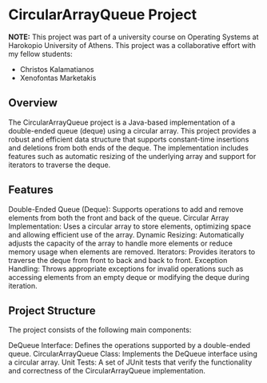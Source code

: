 # CircularArrayQueue Project
**NOTE:** This project was part of a university course on Operating Systems at Harokopio University of Athens. This project was a collaborative effort with my fellow students:
- Christos Kalamatianos
- Xenofontas Marketakis

## Overview
The CircularArrayQueue project is a Java-based implementation of a double-ended queue (deque) using a circular array. This project provides a robust and efficient data structure that supports constant-time insertions and deletions from both ends of the deque. The implementation includes features such as automatic resizing of the underlying array and support for iterators to traverse the deque.

## Features
Double-Ended Queue (Deque): Supports operations to add and remove elements from both the front and back of the queue.
Circular Array Implementation: Uses a circular array to store elements, optimizing space and allowing efficient use of the array.
Dynamic Resizing: Automatically adjusts the capacity of the array to handle more elements or reduce memory usage when elements are removed.
Iterators: Provides iterators to traverse the deque from front to back and back to front.
Exception Handling: Throws appropriate exceptions for invalid operations such as accessing elements from an empty deque or modifying the deque during iteration.
## Project Structure
The project consists of the following main components:

DeQueue Interface: Defines the operations supported by a double-ended queue.
CircularArrayQueue Class: Implements the DeQueue interface using a circular array.
Unit Tests: A set of JUnit tests that verify the functionality and correctness of the CircularArrayQueue implementation.
